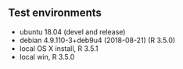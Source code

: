 ## Test environments
* ubuntu 18.04 (devel and release)
* debian 4.9.110-3+deb9u4 (2018-08-21) (R 3.5.0)
* local OS X install, R 3.5.1
* local win, R 3.5.0